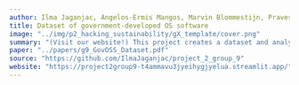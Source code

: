 ```yaml
---
author: Ilma Jaganjac, Angelos-Ermis Mangos, Marvin Blommestijn, Pravesha Ramsundersingh
title: Dataset of government-developed OS software
image: "../img/p2_hacking_sustainability/gX_template/cover.png"
summary: "(Visit our website!) This project creates a dataset and analysis framework to evaluate the sustainability of government-developed open-source software. It collects repositories from five countries: the United States, the Netherlands, Greece, Germany, and France, and assesses them across five dimensions: technical, environmental, economical, social, and individual. The technical evaluation focuses on code quality, documentation, testing practices, and modularity using automated AI analysis. Environmental sustainability is measured through energy efficiency and carbon footprint estimates based on runnability and programming language efficiency. The economical dimension identifies redundant projects via clustering and textual similarity analysis, which could help reduce development costs. Social sustainability is examined by analyzing commit message sentiment and community engagement, while the individual aspect looks at contributor diversity, retention, and project openness. An interactive dashboard built with Streamlit visualizes these metrics with radar charts, bar graphs, and pie charts, providing clear insights into each country's performance and areas for improvement. The project aims to support sustainable software engineering practices in the public sector by addressing challenges such as limited documentation, low testing standards, and language barriers."
paper: "../papers/g9_GovOSS_Dataset.pdf"
source: "https://github.com/IlmaJaganjac/project_2_group_9"
website: "https://project2group9-t4ammavu3jyeihygjyelua.streamlit.app/"
---
```

